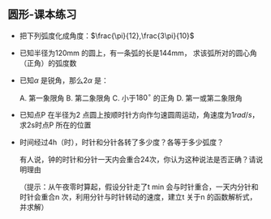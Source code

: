 ## 圆形-课本练习

- 把下列弧度化成角度：$\frac{\pi}{12},\frac{3\pi}{10}$
- 已知半径为120mm 的圆上，有一条弧的长是144mm， 求该弧所对的圆心角（正角）的弧度数

- 已知$\alpha$ 是锐角，那么$2\alpha$ 是：

    A. 第一象限角    B. 第二象限角    C. 小于$180^\circ$ 的正角    D. 第一或第二象限角

- 已知点P 在半径为2 点圆上按顺时针方向作匀速圆周运动，角速度为$1rad/s$，求2s时点P 所在的位置 

- 时间经过4h（时），时针和分针各转了多少度？各等于多少弧度？

    有人说，钟的时针和分针一天内会重合24次，你认为这种说法是否正确？请说明理由

    （提示：从午夜零时算起，假设分针走了t min 会与时针重合，一天内分针和时针会重合n 次，利用分针与时针转动的速度，建立t 关于n 的函数解析式，并求解）

